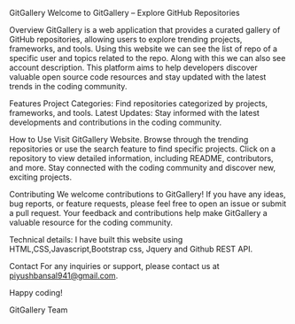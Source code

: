 GitGallery
Welcome to GitGallery – Explore GitHub Repositories

Overview
GitGallery is a web application that provides a curated gallery of GitHub repositories, allowing users to explore trending projects, frameworks, and tools. Using this website we can see the list of repo of a specific user and topics related to the repo. Along with this we can also see account description. This platform aims to help developers discover valuable open source code resources and stay updated with the latest trends in the coding community.

Features
Project Categories: Find repositories categorized by projects, frameworks, and tools.
Latest Updates: Stay informed with the latest developments and contributions in the coding community.


How to Use
Visit GitGallery Website.
Browse through the trending repositories or use the search feature to find specific projects.
Click on a repository to view detailed information, including README, contributors, and more.
Stay connected with the coding community and discover new, exciting projects.

Contributing
We welcome contributions to GitGallery! If you have any ideas, bug reports, or feature requests, please feel free to open an issue or submit a pull request. Your feedback and contributions help make GitGallery a valuable resource for the coding community.



Technical details:
I have built this website using HTML,CSS,Javascript,Bootstrap css, Jquery and Github REST API.

Contact
For any inquiries or support, please contact us at piyushbansal941@gmail.com.

Happy coding!

GitGallery Team







